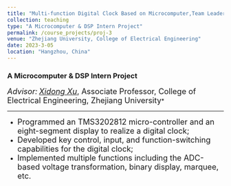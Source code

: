 ```yaml
---
title: "Multi-function Digital Clock Based on Microcomputer,Team Leader"
collection: teaching
type: "A Microcomputer & DSP Intern Project"
permalink: /course_projects/proj-3
venue: "Zhejiang University, College of Electrical Engineering"
date: 2023-3-05
location: "Hangzhou, China"
---
```


### A Microcomputer & DSP Intern Project




*<font size=4>Advisor:</font> [*<font size=4>Xidong Xu</font>*](http://ee.zju.edu.cn/2020/0609/c51919a2150927/page.htm)*<font size=4>, Associate Professor, College of Electrical Engineering, Zhejiang University</font>*  

- - -  

- <font size =4>Programmed an TMS3202812 micro-controller and an eight-segment display to realize a digital clock;</font>
- <font size =4>Developed key control, input, and function-switching capabilities for the digital clock;</font>
- <font size =4>Implemented multiple functions including the ADC-based voltage transformation, binary display, marquee, etc.</font>
